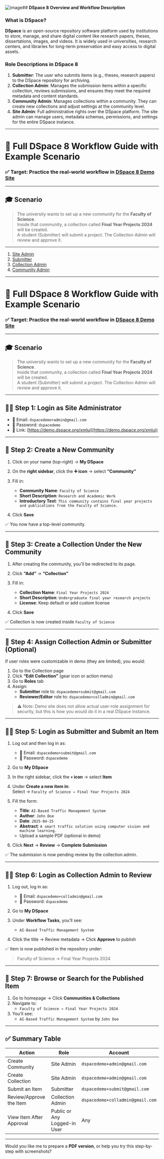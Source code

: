 ![image](https://github.com/user-attachments/assets/39c4b934-85ab-42e8-a2db-d73e041a2794)##  **DSpace 8 Overview and Workflow Description**

### **What is DSpace?**
**DSpace** is an open-source repository software platform used by institutions to store, manage, and share digital content like research papers, theses, dissertations, images, and videos. It is widely used in universities, research centers, and libraries for long-term preservation and easy access to digital assets.

### **Role Descriptions in DSpace 8**
1. **Submitter**: The user who submits items (e.g., theses, research papers) to the DSpace repository for archiving.
2. **Collection Admin**: Manages the submission items within a specific collection, reviews submissions, and ensures they meet the required metadata and content standards.
3. **Community Admin**: Manages collections within a community. They can create new collections and adjust settings at the community level.
4. **Site Admin**: Full administrative rights over the DSpace platform. The site admin can manage users, metadata schemas, permissions, and settings for the entire DSpace instance.

---

# 📘 Full DSpace 8 Workflow Guide with Example Scenario

### ✅ Target: Practice the real-world workflow in [DSpace 8 Demo Site](https://demo.dspace.org/xmlui)

---

## 🎓 **Scenario**

> The university wants to set up a new community for the **Faculty of Science**.  
> Inside that community, a collection called **Final Year Projects 2024** will be created.  
> A student (Submitter) will submit a project. The Collection Admin will review and approve it.

---

1. [Site Admin]()
2. [Submitter](https://github.com/LEARN-LK/DSpace/blob/main/Submitter.md)
3. [Collection Admin]()
4. [Community Admin]()








---

# 📘 Full DSpace 8 Workflow Guide with Example Scenario

### ✅ Target: Practice the real-world workflow in [DSpace 8 Demo Site](https://demo.dspace.org/xmlui)

---

## 🎓 **Scenario**

> The university wants to set up a new community for the **Faculty of Science**.  
> Inside that community, a collection called **Final Year Projects 2024** will be created.  
> A student (Submitter) will submit a project. The Collection Admin will review and approve it.

---

## 🧑‍💼 Step 1: **Login as Site Administrator**

- 📧 Email: `dspacedemo+admin@gmail.com`  
- 🔐 Password: `dspacedemo`  
- 🔗 Link: [https://demo.dspace.org/xmlui](https://demo.dspace.org/xmlui)

---

## 🧱 Step 2: **Create a New Community**

1. Click on your name (top-right) → **My DSpace**
2. On the **right sidebar**, click the **➕ icon** → select **“Community”**
3. Fill in:
   - **Community Name**: `Faculty of Science`
   - **Short Description**: `Research and Academic Work`
   - **Introductory Text**: `This community contains final year projects and publications from the Faculty of Science.`

4. Click **Save**

✅ You now have a top-level community.

---

## 📂 Step 3: **Create a Collection Under the New Community**

1. After creating the community, you'll be redirected to its page.
2. Click **“Add”** → **“Collection”**
3. Fill in:
   - **Collection Name**: `Final Year Projects 2024`
   - **Short Description**: `Undergraduate final year research projects`
   - **License**: Keep default or add custom license

4. Click **Save**

✅ Collection is now created inside `Faculty of Science`

---

## 👥 Step 4: **Assign Collection Admin or Submitter (Optional)**

If user roles were customizable in demo (they are limited), you would:

1. Go to the Collection page
2. Click **“Edit Collection”** (gear icon or action menu)
3. Go to **Roles** tab
4. Assign:
   - **Submitter** role to: `dspacedemo+submit@gmail.com`
   - **Reviewer/Editor** role to: `dspacedemo+colladmin@gmail.com`

> ⚠️ Note: Demo site does not allow actual user-role assignment for security, but this is how you would do it in a real DSpace instance.

---

## 🧑‍🎓 Step 5: **Login as Submitter and Submit an Item**

1. Log out and then log in as:
   - 📧 Email: `dspacedemo+submit@gmail.com`
   - 🔐 Password: `dspacedemo`

2. Go to **My DSpace**

3. In the right sidebar, click the **`+` icon** → select **Item**

4. Under **Create a new item in**:  
   Select → `Faculty of Science → Final Year Projects 2024`

5. Fill the form:
   - **Title**: `AI-Based Traffic Management System`
   - **Author**: `John Doe`
   - **Date**: `2025-04-25`
   - **Abstract**: `A smart traffic solution using computer vision and machine learning.`
   - Upload a sample PDF (optional in demo)

6. Click **Next** → **Review** → **Complete Submission**

✅ The submission is now pending review by the collection admin.

---

## 👨‍🔧 Step 6: **Login as Collection Admin to Review**

1. Log out, log in as:
   - 📧 Email: `dspacedemo+colladmin@gmail.com`
   - 🔐 Password: `dspacedemo`

2. Go to **My DSpace**

3. Under **Workflow Tasks**, you’ll see:
   - `AI-Based Traffic Management System`

4. Click the title → Review metadata → Click **Approve** to publish

✅ Item is now published in the repository under:
> Faculty of Science → Final Year Projects 2024

---

## 🔎 Step 7: **Browse or Search for the Published Item**

1. Go to homepage → Click **Communities & Collections**
2. Navigate to:
   - `Faculty of Science → Final Year Projects 2024`
3. You’ll see:
   - `AI-Based Traffic Management System` by `John Doe`

---

## ✅ Summary Table

| Action                                | Role                          | Account                          |
|---------------------------------------|-------------------------------|----------------------------------|
| Create Community                      | Site Admin                    | `dspacedemo+admin@gmail.com`     |
| Create Collection                     | Site Admin                    | `dspacedemo+admin@gmail.com`     |
| Submit an Item                        | Submitter                     | `dspacedemo+submit@gmail.com`    |
| Review/Approve the Item               | Collection Admin              | `dspacedemo+colladmin@gmail.com` |
| View Item After Approval              | Public or Any Logged-in User  | Any                              |

---

Would you like me to prepare a **PDF version**, or help you try this step-by-step with screenshots?
   
